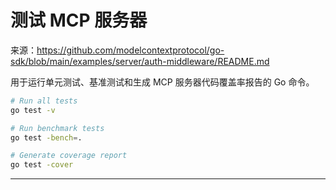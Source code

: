 # 测试 MCP 服务器

来源：https://github.com/modelcontextprotocol/go-sdk/blob/main/examples/server/auth-middleware/README.md

用于运行单元测试、基准测试和生成 MCP 服务器代码覆盖率报告的 Go 命令。

```bash
# Run all tests
go test -v

# Run benchmark tests
go test -bench=.

# Generate coverage report
go test -cover
```

--------------------------------
